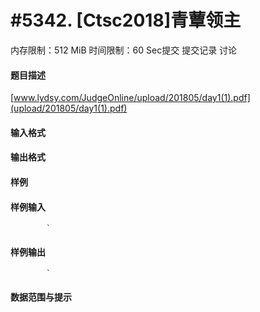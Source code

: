 
# #5342. [Ctsc2018]青蕈领主
内存限制：512 MiB 时间限制：60 Sec提交 提交记录 讨论
#### 题目描述
[www.lydsy.com/JudgeOnline/upload/201805/day1(1).pdf](upload/201805/day1(1).pdf)

#### 输入格式

#### 输出格式

#### 样例

#### 样例输入

			`
#### 样例输出

			`
#### 数据范围与提示

